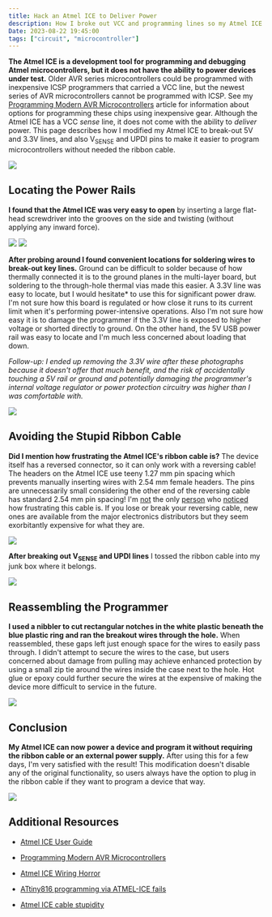 ```yaml
---
title: Hack an Atmel ICE to Deliver Power
description: How I broke out VCC and programming lines so my Atmel ICE can power devices and program them without requiring the programming cable
Date: 2023-08-22 19:45:00
tags: ["circuit", "microcontroller"]
---
```


**The Atmel ICE is a development tool for programming and debugging Atmel microcontrollers, but it does not have the ability to power devices under test.** Older AVR series microcontrollers could be programmed with inexpensive ICSP programmers that carried a VCC line, but the newest series of AVR microcontrollers cannot be programmed with ICSP. See my [Programming Modern AVR Microcontrollers](https://swharden.com/blog/2022-12-09-avr-programming) article for information about options for programming these chips using inexpensive gear. Although the Atmel ICE has a VCC _sense_ line, it does not come with the ability to _deliver_ power. This page describes how I modified my Atmel ICE to break-out 5V and 3.3V lines, and also V<sub>SENSE</sub> and UPDI pins to make it easier to program microcontrollers without needed the ribbon cable.

<img class="border border-dark shadow" src="https://swharden.com/static/2023/08/22/wires-labeled.jpg">

## Locating the Power Rails

**I found that the Atmel ICE was very easy to open** by inserting a large flat-head screwdriver into the grooves on the side and twisting (without applying any inward force).

<img class="border border-dark shadow" src="https://swharden.com/static/2023/08/22/case.jpg">

<img class="border border-dark shadow" src="https://swharden.com/static/2023/08/22/open-case.jpg">

**After probing around I found convenient locations for soldering wires to break-out key lines.** Ground can be difficult to solder because of how thermally connected it is to the ground planes in the multi-layer board, but soldering to the through-hole thermal vias made this easier. A 3.3V line was easy to locate, but I would hesitate* to use this for significant power draw. I'm not sure how this board is regulated or how close it runs to its current limit when it's performing power-intensive operations. Also I'm not sure how easy it is to damage the programmer if the 3.3V line is exposed to higher voltage or shorted directly to ground. On the other hand, the 5V USB power rail was easy to locate and I'm much less concerned about loading that down.

_*Follow-up: I ended up removing the 3.3V wire after these photographs because it doesn't offer that much benefit, and the risk of accidentally touching a 5V rail or ground and potentially damaging the programmer's internal voltage regulator or power protection circuitry was higher than I was comfortable with.*_

<img class="border border-dark shadow" src="https://swharden.com/static/2023/08/22/avr-ice-pcb.jpg">

## Avoiding the Stupid Ribbon Cable

**Did I mention how frustrating the Atmel ICE's ribbon cable is?** The device itself has a reversed connector, so it can only work with a reversing cable! The headers on the Atmel ICE use teeny 1.27 mm pin spacing which prevents manually inserting wires with 2.54 mm female headers. The pins are unnecessarily small considering the other end of the reversing cable has standard 2.54 mm pin spacing! I'm [not](https://www.bigmessowires.com/2018/06/13/atmel-ice-wiring-horror/) the only [person](https://www.avrfreaks.net/s/topic/a5C3l000000UbCNEA0/t156783) who [noticed](https://www.eevblog.com/forum/projects/atmel-ice-cable-stupidity/) how frustrating this cable is. If you lose or break your reversing cable, new ones are available from the major electronics distributors but they seem exorbitantly expensive for what they are.

<img src="https://swharden.com/static/2023/08/22/gears.jpg">

**After breaking out V<sub>SENSE</sub> and UPDI lines** I tossed the ribbon cable into my junk box where it belongs.

<img class="border border-dark shadow" src="https://swharden.com/static/2023/08/22/cable.jpg">

## Reassembling the Programmer

**I used a nibbler to cut rectangular notches in the white plastic beneath the blue plastic ring and ran the breakout wires through the hole.** When reassembled, these gaps left just enough space for the wires to easily pass through. I didn't attempt to secure the wires to the case, but users concerned about damage from pulling may achieve enhanced protection by using a small zip tie around the wires inside the case next to the hole. Hot glue or epoxy could further secure the wires at the expensive of making the device more difficult to service in the future.

<img class="border border-dark shadow" src="https://swharden.com/static/2023/08/22/partial-reassemble.jpg">

## Conclusion

**My Atmel ICE can now power a device and program it without requiring the ribbon cable or an external power supply.** After using this for a few days, I'm very satisfied with the result! This modification doesn't disable any of the original functionality, so users always have the option to plug in the ribbon cable if they want to program a device that way.

<img class="border border-dark shadow" src="https://swharden.com/static/2023/08/22/programming.jpg">

## Additional Resources

* [Atmel ICE User Guide](https://ww1.microchip.com/downloads/en/DeviceDoc/Atmel-ICE_UserGuide.pdf)

* [Programming Modern AVR Microcontrollers](https://swharden.com/blog/2022-12-09-avr-programming)

* [Atmel ICE Wiring Horror](https://www.bigmessowires.com/2018/06/13/atmel-ice-wiring-horror/) 

* [ATtiny816 programming via ATMEL-ICE fails](https://www.avrfreaks.net/s/topic/a5C3l000000UbCNEA0/t156783) 

* [Atmel ICE cable stupidity](https://www.eevblog.com/forum/projects/atmel-ice-cable-stupidity/) 